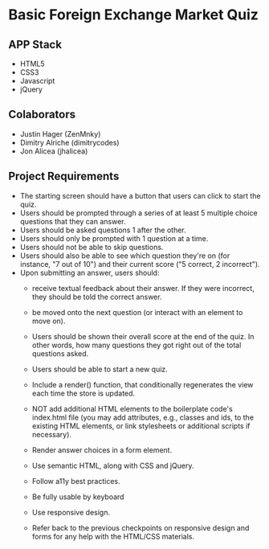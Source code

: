 # Basic Foreign Exchange Market Quiz

## APP Stack
- HTML5
- CSS3
- Javascript
- jQuery

## Colaborators
- Justin Hager (ZenMnky)
- Dimitry Alriche (dimitrycodes)
- Jon Alicea (jhalicea)

## Project Requirements

- The starting screen should have a button that users can click to start the quiz.
- Users should be prompted through a series of at least 5 multiple choice questions that they can answer.
- Users should be asked questions 1 after the other.
- Users should only be prompted with 1 question at a time.
- Users should not be able to skip questions.
- Users should also be able to see which question they're on (for instance, "7 out of 10") and their current score ("5 correct, 2 incorrect").
- Upon submitting an answer, users should:
    - receive textual feedback about their answer. If they were incorrect, they should be told the correct answer.
    - be moved onto the next question (or interact with an element to move on).
    - Users should be shown their overall score at the end of the quiz. In other words, how many questions they got right out of the total questions asked.
    - Users should be able to start a new quiz.

    - Include a render() function, that conditionally regenerates the view each time the store is updated.
    - NOT add additional HTML elements to the boilerplate code's index.html file (you may add attributes, e.g., classes and ids, to the existing HTML elements, or link stylesheets or additional scripts if necessary).
    - Render answer choices in a form element.
    - Use semantic HTML, along with CSS and jQuery.
    - Follow a11y best practices.
    - Be fully usable by keyboard
    - Use responsive design.
    - Refer back to the previous checkpoints on responsive design and forms for any help with the HTML/CSS materials.


